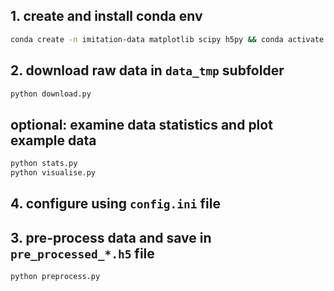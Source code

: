 


## 1. create and install conda env
```bash
conda create -n imitation-data matplotlib scipy h5py && conda activate imitation-data && pip install SimpleITK
```

## 2. download raw data in `data_tmp` subfolder
```bash
python download.py
```

## optional: examine data statistics and plot example data
```bash
python stats.py
python visualise.py
```

## 4. configure using `config.ini` file

## 3. pre-process data and save in `pre_processed_*.h5` file
```bash
python preprocess.py
```
